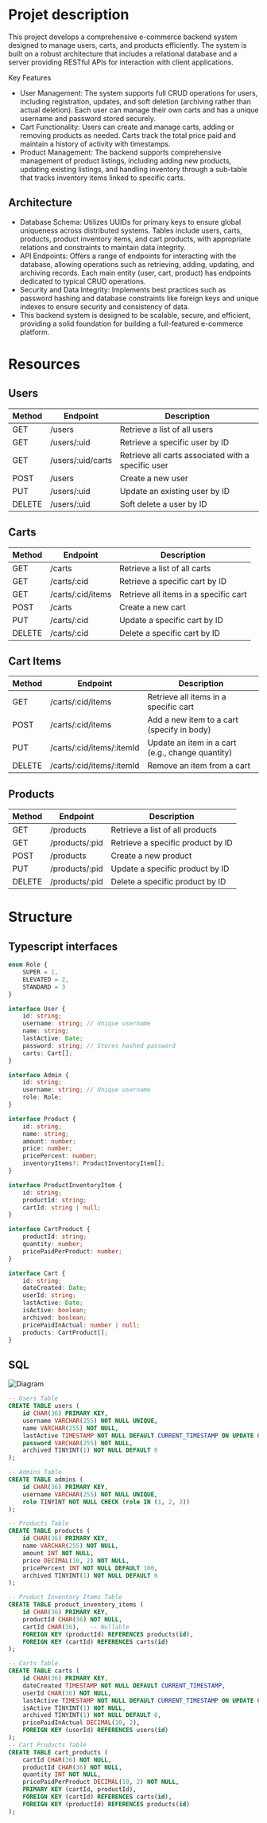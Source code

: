 # Projet description

This project develops a comprehensive e-commerce backend system designed to manage users, carts, and products efficiently. The system is built on a robust architecture that includes a relational database and a server providing RESTful APIs for interaction with client applications.

Key Features
- User Management: The system supports full CRUD operations for users, including registration, updates, and soft deletion (archiving rather than actual deletion). Each user can manage their own carts and has a unique username and password stored securely.
- Cart Functionality: Users can create and manage carts, adding or removing products as needed. Carts track the total price paid and maintain a history of activity with timestamps.
- Product Management: The backend supports comprehensive management of product listings, including adding new products, updating existing listings, and handling inventory through a sub-table that tracks inventory items linked to specific carts.
## Architecture
- Database Schema: Utilizes UUIDs for primary keys to ensure global uniqueness across distributed systems. Tables include users, carts, products, product inventory items, and cart products, with appropriate relations and constraints to maintain data integrity.
- API Endpoints: Offers a range of endpoints for interacting with the database, allowing operations such as retrieving, adding, updating, and archiving records. Each main entity (user, cart, product) has endpoints dedicated to typical CRUD operations.
- Security and Data Integrity: Implements best practices such as password hashing and database constraints like foreign keys and unique indexes to ensure security and consistency of data.
- This backend system is designed to be scalable, secure, and efficient, providing a solid foundation for building a full-featured e-commerce platform.

# Resources

## Users
  <table>
    <thead>
      <tr>
        <th>Method</th>
        <th>Endpoint</th>
        <th>Description</th>
      </tr>
    </thead>
    <tbody>
      <tr>
        <td>GET</td>
        <td>/users</td>
        <td>Retrieve a list of all users</td>
      </tr>
      <tr>
        <td>GET</td>
        <td>/users/:uid</td>
        <td>Retrieve a specific user by ID</td>
      </tr>
      <tr>
        <td>GET</td>
        <td>/users/:uid/carts</td>
        <td>Retrieve all carts associated with a specific user</td>
      </tr>
      <tr>
        <td>POST</td>
        <td>/users</td>
        <td>Create a new user</td>
      </tr>
      <tr>
        <td>PUT</td>
        <td>/users/:uid</td>
        <td>Update an existing user by ID</td>
      </tr>
      <tr>
        <td>DELETE</td>
        <td>/users/:uid</td>
        <td>Soft delete a user by ID</td>
      </tr>
    </tbody>
  </table>

## Carts
  <table>
    <thead>
      <tr>
        <th>Method</th>
        <th>Endpoint</th>
        <th>Description</th>
      </tr>
    </thead>
    <tbody>
      <tr>
        <td>GET</td>
        <td>/carts</td>
        <td>Retrieve a list of all carts</td>
      </tr>
      <tr>
        <td>GET</td>
        <td>/carts/:cid</td>
        <td>Retrieve a specific cart by ID</td>
      </tr>
      <tr>
        <td>GET</td>
        <td>/carts/:cid/items</td>
        <td>Retrieve all items in a specific cart</td>
      </tr>
      <tr>
        <td>POST</td>
        <td>/carts</td>
        <td>Create a new cart</td>
      </tr>
      <tr>
        <td>PUT</td>
        <td>/carts/:cid</td>
        <td>Update a specific cart by ID</td>
      </tr>
      <tr>
        <td>DELETE</td>
        <td>/carts/:cid</td>
        <td>Delete a specific cart by ID</td>
      </tr>
    </tbody>
  </table>

## Cart Items
  <table>
    <thead>
      <tr>
        <th>Method</th>
        <th>Endpoint</th>
        <th>Description</th>
      </tr>
    </thead>
    <tbody>
      <tr>
        <td>GET</td>
        <td>/carts/:cid/items</td>
        <td>Retrieve all items in a specific cart</td>
      </tr>
      <tr>
        <td>POST</td>
        <td>/carts/:cid/items</td>
        <td>Add a new item to a cart (specify in body)</td>
      </tr>
      <tr>
        <td>PUT</td>
        <td>/carts/:cid/items/:itemId</td>
        <td>Update an item in a cart (e.g., change quantity)</td>
      </tr>
      <tr>
        <td>DELETE</td>
        <td>/carts/:cid/items/:itemId</td>
        <td>Remove an item from a cart</td>
      </tr>
    </tbody>
  </table>

## Products
  <table>
    <thead>
      <tr>
        <th>Method</th>
        <th>Endpoint</th>
        <th>Description</th>
      </tr>
    </thead>
    <tbody>
      <tr>
        <td>GET</td>
        <td>/products</td>
        <td>Retrieve a list of all products</td>
      </tr>
      <tr>
        <td>GET</td>
        <td>/products/:pid</td>
        <td>Retrieve a specific product by ID</td>
      </tr>
      <tr>
        <td>POST</td>
        <td>/products</td>
        <td>Create a new product</td>
      </tr>
      <tr>
        <td>PUT</td>
        <td>/products/:pid</td>
        <td>Update a specific product by ID</td>
      </tr>
      <tr>
        <td>DELETE</td>
        <td>/products/:pid</td>
        <td>Delete a specific product by ID</td>
      </tr>
    </tbody>
  </table>

# Structure

## Typescript interfaces
```ts
enum Role {
    SUPER = 1,
    ELEVATED = 2,
    STANDARD = 3
}

interface User {
    id: string;
    username: string; // Unique username
    name: string;
    lastActive: Date;
    password: string; // Stores hashed password
    carts: Cart[];
}

interface Admin {
    id: string;
    username: string; // Unique username
    role: Role;
}

interface Product {
    id: string;
    name: string;
    amount: number;
    price: number;
    pricePercent: number;
    inventoryItems?: ProductInventoryItem[];
}

interface ProductInventoryItem {
    id: string;
    productId: string;
    cartId: string | null;
}

interface CartProduct {
    productId: string;
    quantity: number;
    pricePaidPerProduct: number;
}

interface Cart {
    id: string;
    dateCreated: Date;
    userId: string;
    lastActive: Date;
    isActive: boolean;
    archived: boolean;
    pricePaidInActual: number | null;
    products: CartProduct[];
}
```

## SQL
![Diagram](PC_shop.svg)
```sql
-- Users Table
CREATE TABLE users (
    id CHAR(36) PRIMARY KEY,
    username VARCHAR(255) NOT NULL UNIQUE,
    name VARCHAR(255) NOT NULL,
    lastActive TIMESTAMP NOT NULL DEFAULT CURRENT_TIMESTAMP ON UPDATE CURRENT_TIMESTAMP,
    password VARCHAR(255) NOT NULL,
    archived TINYINT(1) NOT NULL DEFAULT 0
);

-- Admins Table
CREATE TABLE admins (
    id CHAR(36) PRIMARY KEY,
    username VARCHAR(255) NOT NULL UNIQUE,
    role TINYINT NOT NULL CHECK (role IN (1, 2, 3))
);

-- Products Table
CREATE TABLE products (
    id CHAR(36) PRIMARY KEY,
    name VARCHAR(255) NOT NULL,
    amount INT NOT NULL,
    price DECIMAL(10, 2) NOT NULL,
    pricePercent INT NOT NULL DEFAULT 100,
    archived TINYINT(1) NOT NULL DEFAULT 0
);

-- Product Inventory Items Table
CREATE TABLE product_inventory_items (
    id CHAR(36) PRIMARY KEY,
    productId CHAR(36) NOT NULL,
    cartId CHAR(36),   -- Nullable
    FOREIGN KEY (productId) REFERENCES products(id),
    FOREIGN KEY (cartId) REFERENCES carts(id)
);

-- Carts Table
CREATE TABLE carts (
    id CHAR(36) PRIMARY KEY,
    dateCreated TIMESTAMP NOT NULL DEFAULT CURRENT_TIMESTAMP,
    userId CHAR(36) NOT NULL,
    lastActive TIMESTAMP NOT NULL DEFAULT CURRENT_TIMESTAMP ON UPDATE CURRENT_TIMESTAMP,
    isActive TINYINT(1) NOT NULL,
    archived TINYINT(1) NOT NULL DEFAULT 0,
    pricePaidInActual DECIMAL(10, 2),
    FOREIGN KEY (userId) REFERENCES users(id)
);
-- Cart Products Table
CREATE TABLE cart_products (
    cartId CHAR(36) NOT NULL,
    productId CHAR(36) NOT NULL,
    quantity INT NOT NULL,
    pricePaidPerProduct DECIMAL(10, 2) NOT NULL,
    PRIMARY KEY (cartId, productId),
    FOREIGN KEY (cartId) REFERENCES carts(id),
    FOREIGN KEY (productId) REFERENCES products(id)
);
```
